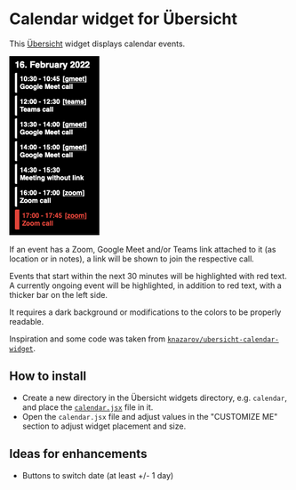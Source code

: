 # Calendar widget for Übersicht

This [Übersicht](http://tracesof.net/uebersicht/) widget displays calendar events.

![Example](example.png "Example")

If an event has a Zoom, Google Meet and/or Teams link attached to it (as location or in notes), a link will be shown to join the respective call.

Events that start within the next 30 minutes will be highlighted with red text.
A currently ongoing event will be highlighted, in addition to red text, with a thicker bar on the left side.

It requires a dark background or modifications to the colors to be properly readable.

Inspiration and some code was taken from [`knazarov/ubersicht-calendar-widget`](https://github.com/knazarov/ubersicht-calendar-widget).

## How to install

- Create a new directory in the Übersicht widgets directory, e.g. `calendar`, and place the [`calendar.jsx`](calendar.jsx) file in it.
- Open the `calendar.jsx` file and adjust values in the "CUSTOMIZE ME" section to adjust widget placement and size.

## Ideas for enhancements

- Buttons to switch date (at least +/- 1 day)

